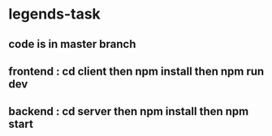 # legends-task
## code is in master branch
## frontend : cd client then npm install then npm run dev
## backend : cd server then npm install then npm start
